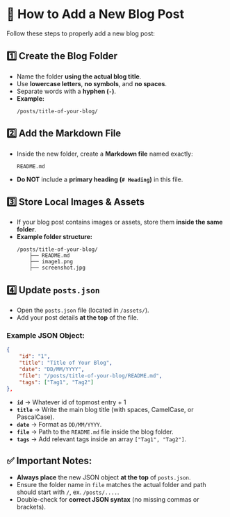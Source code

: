 # **📝 How to Add a New Blog Post**  

Follow these steps to properly add a new blog post:  

## **1️⃣ Create the Blog Folder**  
- Name the folder **using the actual blog title**.  
- Use **lowercase letters**, **no symbols**, and **no spaces**.  
- Separate words with a **hyphen (`-`)**.  
- **Example:**  
  ```
  /posts/title-of-your-blog/
  ```

## **2️⃣ Add the Markdown File**  
- Inside the new folder, create a **Markdown file** named exactly:  
  ```
  README.md
  ```
- **Do NOT** include a **primary heading (`# Heading`)** in this file.  

## **3️⃣ Store Local Images & Assets**  
- If your blog post contains images or assets, store them **inside the same folder**.  
- **Example folder structure:**  
  ```
  /posts/title-of-your-blog/
      ├── README.md
      ├── image1.png
      ├── screenshot.jpg
  ```

## **4️⃣ Update `posts.json`**  
- Open the `posts.json` file (located in `/assets/`).  
- Add your post details **at the top** of the file.  

### **Example JSON Object:**  
```json
{
    "id": "1",
    "title": "Title of Your Blog",
    "date": "DD/MM/YYYY",
    "file": "/posts/title-of-your-blog/README.md",
    "tags": ["Tag1", "Tag2"]
},
```
- **`id`** → Whatever id of topmost entry + 1
- **`title`** → Write the main blog title (with spaces, CamelCase, or PascalCase).  
- **`date`** → Format as `DD/MM/YYYY`.  
- **`file`** → Path to the `README.md` file inside the blog folder.  
- **`tags`** → Add relevant tags inside an array `["Tag1", "Tag2"]`.  

## **✅ Important Notes:**  
- **Always place** the new JSON object **at the top** of `posts.json`.  
- Ensure the folder name in `file` matches the actual folder and path should start with `/`, ex. `/posts/....`.  
- Double-check for **correct JSON syntax** (no missing commas or brackets).  